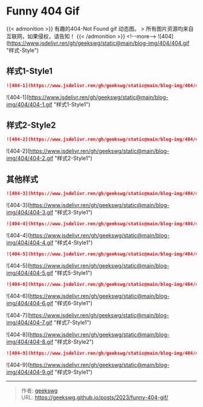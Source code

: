# Funny 404 Gif

{{&lt; admonition &gt;}}
有趣的404-Not Found gif 动态图。
&gt; 所有图片资源均来自互联网，如果侵权，请告知！
{{&lt; /admonition &gt;}}
&lt;!--more--&gt;
![404](https://www.jsdelivr.ren/gh/geekswg/static@main/blog-img/404/404.gif &#34;样式-Style&#34;)

## 样式1-Style1

```md
![404-1](https://www.jsdelivr.ren/gh/geekswg/static@main/blog-img/404/404-1.gif &#34;样式1-Style1&#34;)
```

![404-1](https://www.jsdelivr.ren/gh/geekswg/static@main/blog-img/404/404-1.gif &#34;样式1-Style1&#34;)

## 样式2-Style2

```md
![404-2](https://www.jsdelivr.ren/gh/geekswg/static@main/blog-img/404/404-2.gif &#34;样式2-Style1&#34;)
```

![404-2](https://www.jsdelivr.ren/gh/geekswg/static@main/blog-img/404/404-2.gif &#34;样式2-Style1&#34;)

## 其他样式

```md
![404-3](https://www.jsdelivr.ren/gh/geekswg/static@main/blog-img/404/404-3.gif &#34;样式3-Style1&#34;)
```

![404-3](https://www.jsdelivr.ren/gh/geekswg/static@main/blog-img/404/404-3.gif &#34;样式3-Style1&#34;)

```md
![404-4](https://www.jsdelivr.ren/gh/geekswg/static@main/blog-img/404/404-4.gif &#34;样式3-Style1&#34;)
```

![404-4](https://www.jsdelivr.ren/gh/geekswg/static@main/blog-img/404/404-4.gif &#34;样式4-Style1&#34;)

```md
![404-5](https://www.jsdelivr.ren/gh/geekswg/static@main/blog-img/404/404-5.gif &#34;样式3-Style1&#34;)
```

![404-5](https://www.jsdelivr.ren/gh/geekswg/static@main/blog-img/404/404-5.gif &#34;样式5-Style1&#34;)

```md
![404-6](https://www.jsdelivr.ren/gh/geekswg/static@main/blog-img/404/404-6.gif &#34;样式6-Style1&#34;)
```

![404-6](https://www.jsdelivr.ren/gh/geekswg/static@main/blog-img/404/404-6.gif &#34;样式6-Style1&#34;)

![404-7](https://www.jsdelivr.ren/gh/geekswg/static@main/blog-img/404/404-7.gif &#34;样式7-Style1&#34;)

![404-8](https://www.jsdelivr.ren/gh/geekswg/static@main/blog-img/404/404-8.gif &#34;样式8-Style2&#34;)

```md
![404-9](https://www.jsdelivr.ren/gh/geekswg/static@main/blog-img/404/404-9.gif &#34;样式9-Style1&#34;)
```

![404-9](https://www.jsdelivr.ren/gh/geekswg/static@main/blog-img/404/404-9.gif &#34;样式9-Style1&#34;)


---

> 作者: [geekswg](https://github.com/geekswg)  
> URL: https://geekswg.github.io/posts/2023/funny-404-gif/  

